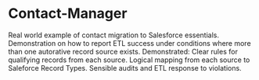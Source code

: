 # Contact-Manager
Real world example of contact migration to Salesforce essentials. Demonstration on how to report ETL success under conditions where more than one autorative record source exists. Demonstrated: Clear rules for qualifying records from each source. Logical mapping from each source to Saleforce Record Types. Sensible audits and ETL response to violations.

